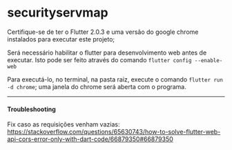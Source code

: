 # securityservmap

Certifique-se de ter o Flutter 2.0.3 e uma versão do google chrome instalados para executar este projeto;

Será necessário habilitar o flutter para desenvolvimento web antes de executar. Isto pode ser feito através do comando `flutter config --enable-web `

Para executá-lo, no terminal, na pasta raiz, execute o comando `flutter run -d chrome`; uma janela do chrome será aberta com o programa.

---

#### Troubleshooting

Fix caso as requisições venham vazias:
https://stackoverflow.com/questions/65630743/how-to-solve-flutter-web-api-cors-error-only-with-dart-code/66879350#66879350
